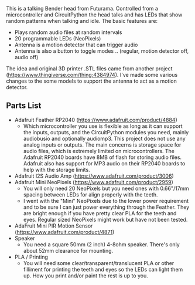 This is a talking Bender head from Futurama. Controlled from a microcontroller and CircuitPython the head talks and has LEDs that show random patterns when talking and idle. The basic features are:

* Plays random audio files at random intervals
* 20 programmable LEDs (NeoPixels)
* Antenna is a motion detector that can trigger audio
* Antenna is also a button to toggle modes .. (regular, motion detector off, audio off)

The idea and original 3D printer .STL files came from another project (https://www.thingiverse.com/thing:4384974). I've made some various changes to the some models to support the antenna to act as a motion detector.

## Parts List
* Adafruit Feather RP2040 (https://www.adafruit.com/product/4884)
  * Which microcontroller you use is flexible as long as it can support the inputs, outputs, and the CircuitPython modules you need, mainly audiobusio and optionally audiomp3. This project does not use any analog inputs or outputs. The main concerns is storage space for audio files, which is extremely limited on microcontrollers. The Adafruit RP2040 boards have 8MB of flash for storing audio files. Adafruit also has support for MP3 audio on their RP2040 boards to help with the storage limits. 
* Adafruit I2S Audio Amp (https://www.adafruit.com/product/3006)
* Adafruit Mini NeoPixels (https://www.adafruit.com/product/2959)
  * You will only need 20 NeoPixels but you need ones with 0.66"/17mm spacing between LEDs for align properly with the teeth.
  * I went with the "Mini" NeoPixels due to the lower power requirement and to be sure I can just power everything through the Feather. They are bright enough if you have pretty clear PLA for the teeth and eyes. Regular sized NeoPixels might work but have not been tested.
* AdaFruit Mini PIR Motion Sensor (https://www.adafruit.com/product/4871) 
* Speaker
  * You need a square 50mm (2 inch) 4-8ohm speaker. There's only about 52mm clearance for mounting.
* PLA / Printing
  * You will need some clear/transparent/translucent PLA or other filliment for printing the teeth and eyes so the LEDs can light them up. How you print and/or paint the rest is up to you.  
